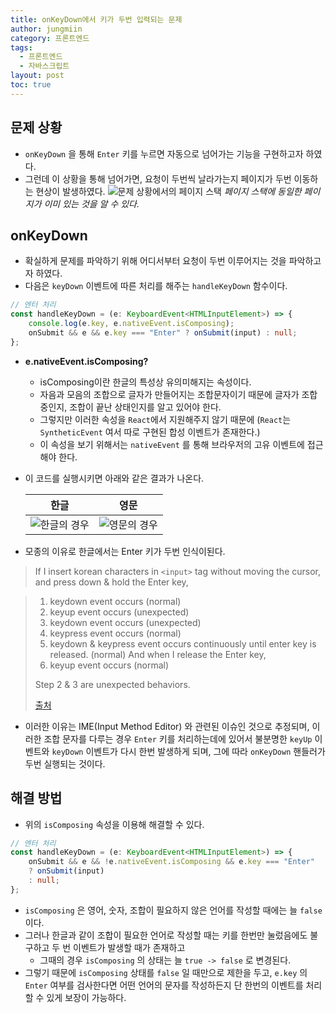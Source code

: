 ```yaml
---
title: onKeyDown에서 키가 두번 입력되는 문제
author: jungmiin
category: 프론트엔드
tags:
  - 프론트엔드
  - 자바스크립트
layout: post
toc: true
---
```

## 문제 상황
- `onKeyDown` 을 통해 `Enter` 키를 누르면 자동으로 넘어가는 기능을 구현하고자 하였다.
- 그런데 이 상황을 통해 넘어가면, 요청이 두번씩 날라가는지 페이지가 두번 이동하는 현상이 발생하였다.
![문제 상황에서의 페이지 스택](https://i.imgur.com/jUFEN3H.png)
_페이지 스택에 동일한 페이지가 이미 있는 것을 알 수 있다._

## onKeyDown
- 확실하게 문제를 파악하기 위해 어디서부터 요청이 두번 이루어지는 것을 파악하고자 하였다.
- 다음은 `keyDown` 이벤트에 따른 처리를 해주는 `handleKeyDown` 함수이다.
```typescript
// 엔터 처리
const handleKeyDown = (e: KeyboardEvent<HTMLInputElement>) => {
	console.log(e.key, e.nativeEvent.isComposing);
	onSubmit && e && e.key === "Enter" ? onSubmit(input) : null;
};	
```
- **e.nativeEvent.isComposing?**
	- isComposing이란 한글의 특성상 유의미해지는 속성이다.
	- 자음과 모음의 조합으로 글자가 만들어지는 조합문자이기 때문에 글자가 조합중인지, 조합이 끝난 상태인지를 알고 있어야 한다.
	- 그렇지만 이러한 속성을 `React`에서 지원해주지 않기 때문에 (`React`는 `SyntheticEvent` 여서 따로 구현된 합성 이벤트가 존재한다.)
	- 이 속성을 보기 위해서는 `nativeEvent` 를 통해 브라우저의 고유 이벤트에 접근해야 한다.
- 이 코드를 실행시키면 아래와 같은 결과가 나온다.
	
    |                      한글                       |                      영문                       |
    |:-----------------------------------------------:|:-----------------------------------------------:|
    | ![한글의 경우](https://i.imgur.com/RiZZxNH.png) | ![영문의 경우](https://i.imgur.com/yluK3RX.png) |
- 모종의 이유로 한글에서는 Enter 키가 두번 인식이된다.
>If I insert korean characters in `<input>` tag without moving the cursor, and press down & hold the Enter key,

>1. keydown event occurs (normal)
>2. keyup event occurs (unexpected)
>3. keydown event occurs (unexpected)
>4. keypress event occurs (normal)
>5. keydown & keypress event occurs continuously until enter key is released. (normal) And when I release the Enter key,
>6. keyup event occurs (normal)
>
>Step 2 & 3 are unexpected behaviors.
>
>[출처](https://github.com/vuejs/vue/issues/10277#issuecomment-731768059)
- 이러한 이유는 IME(Input Method Editor) 와 관련된 이슈인 것으로 추정되며, 이러한 조합 문자를 다루는 경우 `Enter` 키를 처리하는데에 있어서 불분명한 `keyUp` 이벤트와 `keyDown` 이벤트가 다시 한번 발생하게 되며, 그에 따라 `onKeyDown` 핸들러가 두번 실행되는 것이다.

## 해결 방법
- 위의 `isComposing` 속성을 이용해 해결할 수 있다.
```typescript
// 엔터 처리
const handleKeyDown = (e: KeyboardEvent<HTMLInputElement>) => {
	onSubmit && e && !e.nativeEvent.isComposing && e.key === "Enter"
	? onSubmit(input)
	: null;
};
```
- `isComposing` 은 영어, 숫자, 조합이 필요하지 않은 언어를 작성할 때에는 늘 `false` 이다.
- 그러나 한글과 같이 조합이 필요한 언어로 작성할 때는 키를 한번만 눌렀음에도 불구하고 두 번 이벤트가 발생할 때가 존재하고
	- 그때의 경우 `isComposing` 의 상태는 늘 `true -> false` 로 변경된다.
- 그렇기 때문에 `isComposing` 상태를 `false` 일 때만으로 제한을 두고, `e.key` 의 `Enter` 여부를 검사한다면 어떤 언어의 문자를 작성하든지 단 한번의 이벤트를 처리할 수 있게 보장이 가능하다.